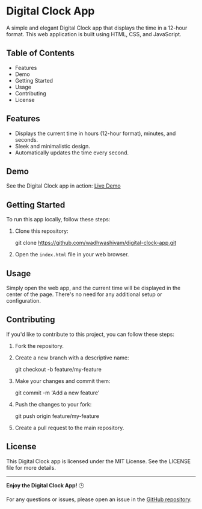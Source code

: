 # Digital Clock App

A simple and elegant Digital Clock app that displays the time in a 12-hour format. This web application is built using HTML, CSS, and JavaScript.

## Table of Contents

- Features
- Demo
- Getting Started
- Usage
- Contributing
- License

## Features

- Displays the current time in hours (12-hour format), minutes, and seconds.
- Sleek and minimalistic design.
- Automatically updates the time every second.

## Demo

See the Digital Clock app in action: [Live Demo](https://your-demo-link.com)

## Getting Started

To run this app locally, follow these steps:

1. Clone this repository:

   git clone https://github.com/wadhwashivam/digital-clock-app.git

2. Open the `index.html` file in your web browser.

## Usage

Simply open the web app, and the current time will be displayed in the center of the page. There's no need for any additional setup or configuration.

## Contributing

If you'd like to contribute to this project, you can follow these steps:

1. Fork the repository.

2. Create a new branch with a descriptive name:

   git checkout -b feature/my-feature

3. Make your changes and commit them:

   git commit -m 'Add a new feature'

4. Push the changes to your fork:

   git push origin feature/my-feature

5. Create a pull request to the main repository.

## License

This Digital Clock app is licensed under the MIT License. See the LICENSE file for more details.

---

**Enjoy the Digital Clock App!** 🕒

For any questions or issues, please open an issue in the [GitHub repository](https://github.com/wadhwashivam/digital-clock-app/issues).
